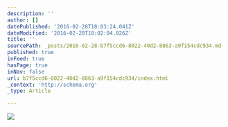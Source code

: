 ```yaml
---
description: ''
author: []
datePublished: '2016-02-28T18:03:24.041Z'
dateModified: '2016-02-28T18:02:04.026Z'
title: ''
sourcePath: _posts/2016-02-28-b7f5ccd6-8022-40d2-8863-a9f154cdc934.md
published: true
inFeed: true
hasPage: true
inNav: false
url: b7f5ccd6-8022-40d2-8863-a9f154cdc934/index.html
_context: 'http://schema.org'
_type: Article

---
```

![](https://the-grid-user-content.s3-us-west-2.amazonaws.com/01ae99ed-2734-4d51-bc2e-7267137f3617.png)